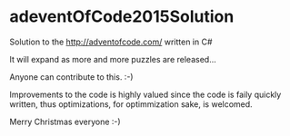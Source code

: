 # adeventOfCode2015Solution
Solution to the http://adventofcode.com/ written in C#

It will expand as more and more puzzles are released...

Anyone can contribute to this. :-)

Improvements to the code is highly valued since the code is faily quickly written, thus optimizations, for optimmization sake, is welcomed.

Merry Christmas everyone :-)
